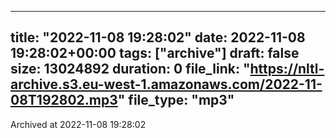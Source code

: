 
---
title: "2022-11-08 19:28:02"
date: 2022-11-08 19:28:02+00:00
tags: ["archive"]
draft: false
size: 13024892
duration: 0
file_link: "https://nltl-archive.s3.eu-west-1.amazonaws.com/2022-11-08T192802.mp3"
file_type: "mp3"
---
Archived at 2022-11-08 19:28:02
            